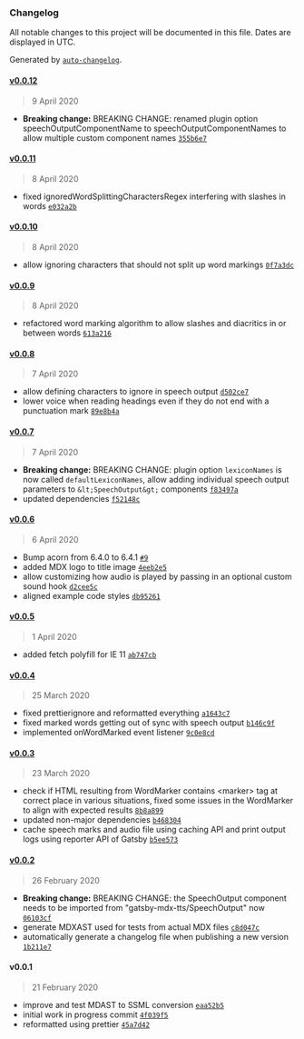 ### Changelog

All notable changes to this project will be documented in this file. Dates are displayed in UTC.

Generated by [`auto-changelog`](https://github.com/CookPete/auto-changelog).

#### [v0.0.12](https://github.com/flogy/gatsby-mdx-tts/compare/v0.0.11...v0.0.12)

> 9 April 2020

- **Breaking change:** BREAKING CHANGE: renamed plugin option speechOutputComponentName to speechOutputComponentNames to allow multiple custom component names [`355b6e7`](https://github.com/flogy/gatsby-mdx-tts/commit/355b6e78d9771524f85400594370b8b32ae868a0)

#### [v0.0.11](https://github.com/flogy/gatsby-mdx-tts/compare/v0.0.10...v0.0.11)

> 8 April 2020

- fixed ignoredWordSplittingCharactersRegex interfering with slashes in words [`e032a2b`](https://github.com/flogy/gatsby-mdx-tts/commit/e032a2bb57912d9e5b676de265b55a1f3f536f6e)

#### [v0.0.10](https://github.com/flogy/gatsby-mdx-tts/compare/v0.0.9...v0.0.10)

> 8 April 2020

- allow ignoring characters that should not split up word markings [`0f7a3dc`](https://github.com/flogy/gatsby-mdx-tts/commit/0f7a3dce7c53ff5ded2e5383ba792c8bfc42a343)

#### [v0.0.9](https://github.com/flogy/gatsby-mdx-tts/compare/v0.0.8...v0.0.9)

> 8 April 2020

- refactored word marking algorithm to allow slashes and diacritics in or between words [`613a216`](https://github.com/flogy/gatsby-mdx-tts/commit/613a216c50368e3cc982f1a7905d5648c5c918ef)

#### [v0.0.8](https://github.com/flogy/gatsby-mdx-tts/compare/v0.0.7...v0.0.8)

> 7 April 2020

- allow defining characters to ignore in speech output [`d502ce7`](https://github.com/flogy/gatsby-mdx-tts/commit/d502ce7f856ab0d924358cd0f375ba4a002f96d5)
- lower voice when reading headings even if they do not end with a punctuation mark [`89e8b4a`](https://github.com/flogy/gatsby-mdx-tts/commit/89e8b4aa90ec64a74cbb355cc9ea46148651e52c)

#### [v0.0.7](https://github.com/flogy/gatsby-mdx-tts/compare/v0.0.6...v0.0.7)

> 7 April 2020

- **Breaking change:** BREAKING CHANGE: plugin option `lexiconNames` is now called `defaultLexiconNames`, allow adding individual speech output parameters to `&lt;SpeechOutput&gt;` components [`f83497a`](https://github.com/flogy/gatsby-mdx-tts/commit/f83497a8637dcdebf7bac263cf3540d2f366ec2c)
- updated dependencies [`f52148c`](https://github.com/flogy/gatsby-mdx-tts/commit/f52148ca1147b1b581723f5879208b09cdfca69d)

#### [v0.0.6](https://github.com/flogy/gatsby-mdx-tts/compare/v0.0.5...v0.0.6)

> 6 April 2020

- Bump acorn from 6.4.0 to 6.4.1 [`#9`](https://github.com/flogy/gatsby-mdx-tts/pull/9)
- added MDX logo to title image [`4eeb2e5`](https://github.com/flogy/gatsby-mdx-tts/commit/4eeb2e52c7ffcdb2ce3360dc235a99d08926349f)
- allow customizing how audio is played by passing in an optional custom sound hook [`d2cee5c`](https://github.com/flogy/gatsby-mdx-tts/commit/d2cee5c326d788be3d7c8e64a58feabe12367094)
- aligned example code styles [`db95261`](https://github.com/flogy/gatsby-mdx-tts/commit/db95261ec183f60e1a3f70c46f84670900c63d46)

#### [v0.0.5](https://github.com/flogy/gatsby-mdx-tts/compare/v0.0.4...v0.0.5)

> 1 April 2020

- added fetch polyfill for IE 11 [`ab747cb`](https://github.com/flogy/gatsby-mdx-tts/commit/ab747cb51593eb18a6c05d3c5f79e78699c67e55)

#### [v0.0.4](https://github.com/flogy/gatsby-mdx-tts/compare/v0.0.3...v0.0.4)

> 25 March 2020

- fixed prettierignore and reformatted everything [`a1643c7`](https://github.com/flogy/gatsby-mdx-tts/commit/a1643c7b73a87350a5a8842aff6362b5b55acfed)
- fixed marked words getting out of sync with speech output [`b146c9f`](https://github.com/flogy/gatsby-mdx-tts/commit/b146c9fcd900a15587f5c1f89a05737dc8cb83db)
- implemented onWordMarked event listener [`9c0e8cd`](https://github.com/flogy/gatsby-mdx-tts/commit/9c0e8cd326ae12c0c22d8a2e88c1236fe49d20a6)

#### [v0.0.3](https://github.com/flogy/gatsby-mdx-tts/compare/v0.0.2...v0.0.3)

> 23 March 2020

- check if HTML resulting from WordMarker contains &lt;marker&gt; tag at correct place in various situations, fixed some issues in the WordMarker to align with expected results [`8b8a899`](https://github.com/flogy/gatsby-mdx-tts/commit/8b8a8994e569bd515dc91818496e204454237c41)
- updated non-major dependencies [`b468304`](https://github.com/flogy/gatsby-mdx-tts/commit/b4683044a714f028489593bedcd9d017e172bcb6)
- cache speech marks and audio file using caching API and print output logs using reporter API of Gatsby [`b5ee573`](https://github.com/flogy/gatsby-mdx-tts/commit/b5ee573d37db2b00a330715d417da66b9085b091)

#### [v0.0.2](https://github.com/flogy/gatsby-mdx-tts/compare/v0.0.1...v0.0.2)

> 26 February 2020

- **Breaking change:** BREAKING CHANGE: the SpeechOutput component needs to be imported from "gatsby-mdx-tts/SpeechOutput" now [`06103cf`](https://github.com/flogy/gatsby-mdx-tts/commit/06103cf010aa129e0df51a187ffe2fefc010e9f6)
- generate MDXAST used for tests from actual MDX files [`c8d047c`](https://github.com/flogy/gatsby-mdx-tts/commit/c8d047c420afeeb9aabbd713b0417132dac3deef)
- automatically generate a changelog file when publishing a new version [`1b211e7`](https://github.com/flogy/gatsby-mdx-tts/commit/1b211e763cfadad7eb26e521b7e9434a8761472d)

#### v0.0.1

> 21 February 2020

- improve and test MDAST to SSML conversion [`eaa52b5`](https://github.com/flogy/gatsby-mdx-tts/commit/eaa52b56b21030c903e33bdca3c49548b88818c3)
- initial work in progress commit [`4f039f5`](https://github.com/flogy/gatsby-mdx-tts/commit/4f039f578ca039a240f526624fb6921b994ef703)
- reformatted using prettier [`45a7d42`](https://github.com/flogy/gatsby-mdx-tts/commit/45a7d42dcad0dc1e23b3dba115678ef9ac513b3d)
